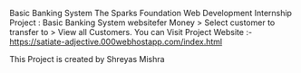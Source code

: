 Basic Banking System
The Sparks Foundation Web Development Internship Project : Basic Banking System websitefer Money > Select customer to transfer to > View all Customers. You can Visit Project Website :- https://satiate-adjective.000webhostapp.com/index.html

This Project is created by Shreyas Mishra
